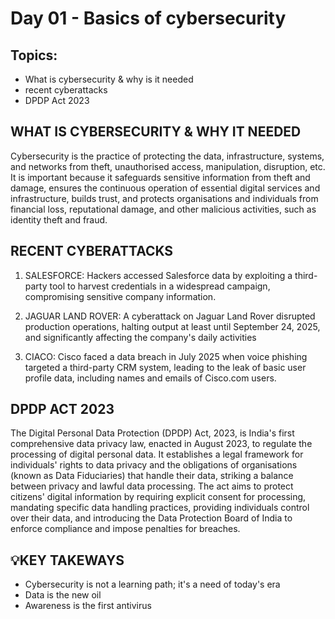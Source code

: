 # Day 01 - Basics of cybersecurity
## Topics:
- What is cybersecurity & why is it needed
- recent cyberattacks
- DPDP Act 2023

## WHAT IS CYBERSECURITY & WHY IT NEEDED
Cybersecurity is the practice of protecting the data, infrastructure, systems, and networks from theft, unauthorised access, manipulation, disruption, etc.</br>
It is important because it safeguards sensitive information from theft and damage, ensures the continuous operation of essential digital services and infrastructure, builds trust, and protects organisations and individuals from financial loss, reputational damage, and other malicious activities, such as identity theft and fraud.

## RECENT CYBERATTACKS
1. SALESFORCE: Hackers accessed Salesforce data by exploiting a third-party tool to harvest credentials in a widespread campaign, compromising sensitive company information.</br>

2. JAGUAR LAND ROVER: A cyberattack on Jaguar Land Rover disrupted production operations, halting output at least until September 24, 2025, and significantly affecting the company's daily activities </br>

3. CIACO: Cisco faced a data breach in July 2025 when voice phishing targeted a third-party CRM system, leading to the leak of basic user profile data, including names and emails of Cisco.com users. </br>

## DPDP ACT 2023
The Digital Personal Data Protection (DPDP) Act, 2023, is India's first comprehensive data privacy law, enacted in August 2023, to regulate the processing of digital personal data. It establishes a legal framework for individuals' rights to data privacy and the obligations of organisations (known as Data Fiduciaries) that handle their data, striking a balance between privacy and lawful data processing. The act aims to protect citizens' digital information by requiring explicit consent for processing, mandating specific data handling practices, providing individuals control over their data, and introducing the Data Protection Board of India to enforce compliance and impose penalties for breaches.

## 💡KEY TAKEWAYS
- Cybersecurity is not a learning path; it's a need of today's era
- Data is the new oil
- Awareness is the first antivirus
